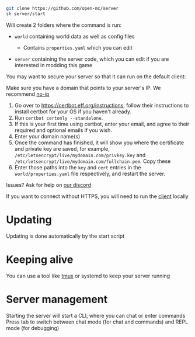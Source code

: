 ```sh
git clone https://github.com/open-mc/server
sh server/start
```
Will create 2 folders where the command is run:
- `world` containing world data as well as config files
  - Contains `properties.yaml` which you can edit

- `server` containing the server code, which you can edit if you are interested in modding this game

You may want to secure your server so that it can run on the default client:

Make sure you have a domain that points to your server's IP. We recommend [no-ip](https://ddns.net)

1. Go over to https://certbot.eff.org/instructions, follow their instructions to install certbot for your OS if you haven't already.
2. Run `certbot certonly --standalone`.
3. If this is your first time using certbot, enter your email, and agree to their required and optional emails if you wish.
4. Enter your domain name(s)
5. Once the command has finished, it will show you where the certificate and private key are saved, for example, `/etc/letsencrypt/live/mydomain.com/privkey.key` and `/etc/letsencrypt/live/mydomain.com/fullchain.pem`. Copy these
6. Enter those paths into the `key` and `cert` entries in the `world/properties.yaml` file respectively, and restart the server.

Issues? Ask for help on [our discord](https://discord.gg/mqQwHNTncV)

If you want to connect without HTTPS, you will need to run the [client](https://github.com/open-mc/client) locally

# Updating

Updating is done automatically by the start script

# Keeping alive

You can use a tool like [tmux](https://linuxize.com/post/getting-started-with-tmux/) or systemd to keep your server running

# Server management

Starting the server will start a CLI, where you can chat or enter commands
Press tab to switch between chat mode (for chat and commands) and REPL mode (for debugging)